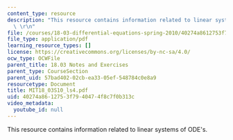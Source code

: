 ```yaml
---
content_type: resource
description: "This resource contains information related to linear systems of ODE's.\
  \ \r\n"
file: /courses/18-03-differential-equations-spring-2010/40274a8612753f7940474f8c7f0b313c_MIT18_03S10_ls4.pdf
file_type: application/pdf
learning_resource_types: []
license: https://creativecommons.org/licenses/by-nc-sa/4.0/
ocw_type: OCWFile
parent_title: 18.03 Notes and Exercises
parent_type: CourseSection
parent_uid: 57bad402-02cb-ea33-05ef-548784c0e8a9
resourcetype: Document
title: MIT18_03S10_ls4.pdf
uid: 40274a86-1275-3f79-4047-4f8c7f0b313c
video_metadata:
  youtube_id: null
---
```

This resource contains information related to linear systems of ODE's. 

